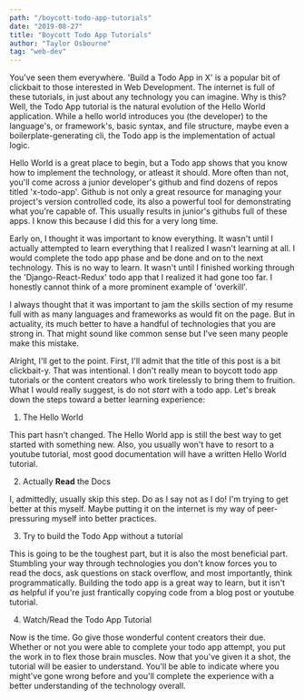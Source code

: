```yaml
---
path: "/boycott-todo-app-tutorials"
date: "2019-08-27"
title: "Boycott Todo App Tutorials"
author: "Taylor Osbourne"
tag: "web-dev"
---  
```


You've seen them everywhere.  'Build a Todo App in X' is a popular bit of clickbait to those interested in Web Development.  The internet is full of these tutorials, in just about any technology you can imagine.  Why is this?  Well, the Todo App tutorial is the natural evolution of the Hello World application.  While a hello world introduces you (the developer) to the language's, or framework's, basic syntax, and file structure, maybe even a boilerplate-generating cli, the Todo app is the implementation of actual logic.

Hello World is a great place to begin, but a Todo app shows that you know how to implement the technology, or atleast it should.  More often than not, you'll come across a junior developer's github and find dozens of repos titled 'x-todo-app'.  Github is not only a great resource for managing your project's version controlled code, its also a powerful tool for demonstrating what you're capable of.  This usually results in junior's githubs full of these apps.  I know this because I did this for a very long time.

Early on, I thought it was important to know everything.  It wasn't until I actually attempted to learn everything that I realized I wasn't learning at all.  I would complete the todo app phase and be done and on to the next technology.  This is no way to learn.  It wasn't until I finished working through the 'Django-React-Redux' todo app that I realized it had gone too far. I honestly cannot think of a more prominent example of 'overkill'.

I always thought that it was important to jam the skills section of my resume full with as many languages and frameworks as would fit on the page.  But in actuality, its much better to have a handful of technologies that you are strong in.  That might sound like common sense but I've seen many people make this mistake. 

Alright, I'll get to the point.  First, I'll admit that the title of this post is a bit clickbait-y.  That was intentional.  I don't really mean to boycott todo app tutorials or the content creators who work tirelessly to bring them to fruition.  What I would really suggest, is do not _start_ with a todo app.  Let's break down the steps toward a better learning experience:

1. The Hello World

This part hasn't changed.  The Hello World app is still the best way to get started with something new.  Also, you usually won't have to resort to a youtube tutorial, most good documentation will have a written Hello World tutorial.  

2. Actually **Read** the Docs

I, admittedly, usually skip this step.  Do as I say not as I do!  I'm trying to get better at this myself.  Maybe putting it on the internet is my way of peer-pressuring myself into better practices.  

3. Try to build the Todo App without a tutorial

This is going to be the toughest part, but it is also the most beneficial part.  Stumbling your way through technologies you don't know forces you to read the docs, ask questions on stack overflow, and most importantly, think programmatically.  Building the todo app is a great way to learn, but it isn't _as_ helpful if you're just frantically copying code from a blog post or youtube tutorial.

4. Watch/Read the Todo App Tutorial

Now is the time.  Go give those wonderful content creators their due.  Whether or not you were able to complete your todo app attempt, you put the work in to flex those brain muscles.  Now that you've given it a shot, the tutorial will be easier to understand.  You'll be able to indicate where you might've gone wrong before and you'll complete the experience with a better understanding of the technology overall.



